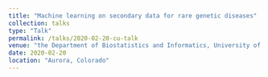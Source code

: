 ```yaml
---
title: "Machine learning on secondary data for rare genetic diseases"
collection: talks
type: "Talk"
permalink: /talks/2020-02-20-cu-talk
venue: "the Department of Biostatistics and Informatics, University of Colorado Anschutz"
date: 2020-02-20
location: "Aurora, Colorado"
---
```

